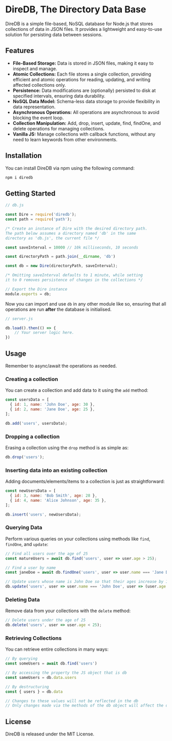 # DireDB, The Directory Data Base

DireDB is a simple file-based, NoSQL database for Node.js that stores collections of data in JSON files. It provides a lightweight and easy-to-use solution for persisting data between sessions.

## Features

- **File-Based Storage:** Data is stored in JSON files, making it easy to inspect and manage. 
- **Atomic Collections:** Each file stores a single collection, providing efficient and atomic operations for reading, updating, and writing affected collections only.
- **Persistence:** Data modifications are (optionally) persisted to disk at specified intervals, ensuring data durability.
- **NoSQL Data Model:** Schema-less data storage to provide flexibility in data representation.
- **Asynchronous Operations:** All operations are asynchronous to avoid blocking the event loop.
- **Collection Manipulation:** Add, drop, insert, update, find, findOne, and delete operations for managing collections.
- **Vanilla JS:** Manage collections with callback functions, without any need to learn keywords from other environments.

## Installation

You can install DireDB via npm using the following command:

```bash
npm i diredb
```

## Getting Started

```js
// db.js

const Dire = require('diredb');
const path = require('path');

/* Create an instance of Dire with the desired directory path. 
The path below assumes a directory named 'db' in the same 
directory as 'db.js', the current file */

const saveInterval = 10000 // 10k milliseconds, 10 seconds

const directoryPath = path.join(__dirname, 'db')

const db = new Dire(directoryPath, saveInterval);

/* Omitting saveInterval defaults to 1 minute, while setting 
it to 0 removes persistence of changes in the collections */

// Export the Dire instance
module.exports = db;

```

Now you can import and use `db` in any other module like so, ensuring that all operations are run **after** the database is initialised.

```js
// server.js

db.load().then(() => {
    // Your server logic here.
})
```

## Usage
Remember to async/await the operations as needed.

### Creating a collection
You can create a collection and add data to it using the `add` method:

```js
const usersData = [
  { id: 1, name: 'John Doe', age: 30 },
  { id: 2, name: 'Jane Doe', age: 25 },
];

db.add('users', usersData);
```

### Dropping a collection
Erasing a collection using the `drop` method is as simple as:

```js
db.drop('users');
```

### Inserting data into an existing collection
Adding documents/elements/items to a collection is just as straightforward:

```js
const newUsersData = [
  { id: 3, name: 'Bob Smith', age: 28 },
  { id: 4, name: 'Alice Johnson', age: 35 },
];

db.insert('users', newUsersData);
```

### Querying Data
Perform various queries on your collections using methods like `find`, `findOne`, and `update`:

```js
// Find all users over the age of 25
const matureUsers = await db.find('users', user => user.age > 25);

// Find a user by name
const janeDoe = await db.findOne('users', user => user.name === 'Jane Doe');

// Update users whose name is John Doe so that their ages increase by 1
db.update('users', user => user.name === 'John Doe', user => (user.age += 1));
```

### Deleting Data
Remove data from your collections with the `delete` method:

```js
// Delete users under the age of 25
db.delete('users', user => user.age < 25);
```

### Retrieving Collections
You can retrieve entire collections in many ways:
```js
// By querying
const someUsers = await db.find('users')

// By accessing the property the JS object that is db
const sameUsers = db.data.users

// By destructuring
const { users } = db.data

// Changes to these values will not be reflected in the db
// Only changes made via the methods of the db object will affect the db
```

## License
DireDB is released under the MIT License.
